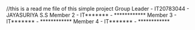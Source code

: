 //this is a read me file of this simple project
Group Leader - IT20783044 - JAYASURIYA S.S
Member 2 - IT******* - ************
Member 3 - IT******* - ************
Member 4 - IT******* - ************